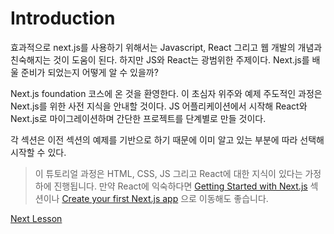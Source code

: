 # Introduction

효과적으로 next.js를 사용하기 위해서는 Javascript, React 그리고 웹 개발의 개념과 친숙해지는 것이 도움이 된다. 하지만 JS와 React는 광범위한 주제이다. Next.js를 배울 준비가 되었는지 어떻게 알 수 있을까?

Next.js foundation 코스에 온 것을 환영한다. 이 초심자 위주와 예제 주도적인 과정은 Next.js를 위한 사전 지식을 안내할 것이다. JS 어플리케이션에서 시작해 React와 Next.js로 마이그레이션하며 간단한 프로젝트를 단계별로 만들 것이다.

각 섹션은 이전 섹션의 예제를 기반으로 하기 때문에 이미 알고 있는 부분에 따라 선택해 시작할 수 있다.

> 이 튜토리얼 과정은 HTML, CSS, JS 그리고 React에 대한 지식이 있다는 가정하에 진행됩니다. 만약 React에 익숙하다면 [Getting Started with Next.js]() 섹션이나 [Create your first Next.js app]() 으로 이동해도 좋습니다.

[Next Lesson]()
